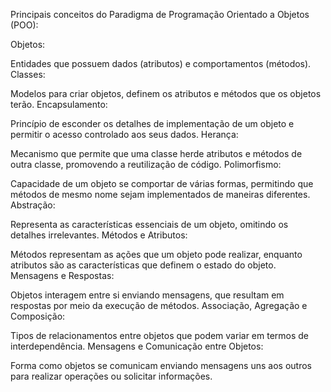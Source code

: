 Principais conceitos do Paradigma de Programação Orientado a Objetos (POO):

Objetos:

Entidades que possuem dados (atributos) e comportamentos (métodos).
Classes:

Modelos para criar objetos, definem os atributos e métodos que os objetos terão.
Encapsulamento:

Princípio de esconder os detalhes de implementação de um objeto e permitir o acesso controlado aos seus dados.
Herança:

Mecanismo que permite que uma classe herde atributos e métodos de outra classe, promovendo a reutilização de código.
Polimorfismo:

Capacidade de um objeto se comportar de várias formas, permitindo que métodos de mesmo nome sejam implementados de maneiras diferentes.
Abstração:

Representa as características essenciais de um objeto, omitindo os detalhes irrelevantes.
Métodos e Atributos:

Métodos representam as ações que um objeto pode realizar, enquanto atributos são as características que definem o estado do objeto.
Mensagens e Respostas:

Objetos interagem entre si enviando mensagens, que resultam em respostas por meio da execução de métodos.
Associação, Agregação e Composição:

Tipos de relacionamentos entre objetos que podem variar em termos de interdependência.
Mensagens e Comunicação entre Objetos:

Forma como objetos se comunicam enviando mensagens uns aos outros para realizar operações ou solicitar informações.